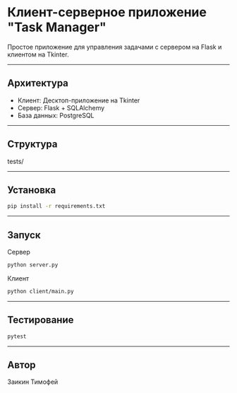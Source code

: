 # Клиент-серверное приложение "Task Manager"

Простое приложение для управления задачами с сервером на Flask и клиентом на Tkinter.

---

## Архитектура

- Клиент: Десктоп-приложение на Tkinter
- Сервер: Flask + SQLAlchemy
- База данных: PostgreSQL

---

## Структура

tests/

---

## Установка
```bash
pip install -r requirements.txt
``` 
---

## Запуск

Сервер
```bash
python server.py
```

Клиент
```bash
python client/main.py
```
---

## Тестирование
```bash
pytest
```
---

## Автор
Заикин Тимофей 


